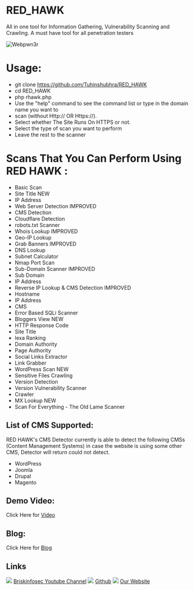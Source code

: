 RED_HAWK
============
 All in one tool for Information Gathering, Vulnerability Scanning and Crawling. A must have tool for all penetration testers 
 
![Webpwn3r](https://briskinfosec.com//assets/tooloftheday/Copy_of_Briskinfosec_TOD_Latest_samples_175.jpg)

# Usage: 
- git clone https://github.com/Tuhinshubhra/RED_HAWK 
- cd RED_HAWK 
- php rhawk.php 
- Use the "help" command to see the command list or type in the domain name you want to 
- scan (without Http:// OR Https://).      
- Select whether The Site Runs On HTTPS or not.       
- Select the type of scan you want to perform 
- Leave the rest to the scanner 

# Scans That You Can Perform Using RED HAWK :
- Basic Scan 
- Site Title NEW 
- IP Address 
- Web Server Detection IMPROVED 
- CMS Detection 
- Cloudflare Detection 
- robots.txt Scanner 
- Whois Lookup IMPROVED 
- Geo-IP Lookup 
- Grab Banners IMPROVED 
- DNS Lookup 
- Subnet Calculator 
- Nmap Port Scan 
- Sub-Domain Scanner IMPROVED 
- Sub Domain 
- IP Address 
- Reverse IP Lookup & CMS Detection IMPROVED
- Hostname
- IP Address
- CMS
- Error Based SQLi Scanner
- Bloggers View NEW
- HTTP Response Code
- Site Title
- lexa Ranking
- Domain Authority
- Page Authority 
- Social Links Extractor 
- Link Grabber 
- WordPress Scan NEW 
- Sensitive Files Crawling 
- Version Detection 
- Version Vulnerability Scanner 
- Crawler 
- MX Lookup NEW 
- Scan For Everything - The Old Lame Scanner

List of CMS Supported:
-----------------
RED HAWK's CMS Detector currently is able to detect the following CMSs (Content Management Systems) in case the website is using some other CMS, Detector will return could not detect.
 - WordPress
 - Joomla
 - Drupal
 - Magento

Demo Video:
-----------------
Click Here for [Video](https://www.youtube.com/watch?v=pw-TkEMFRFY "Video")

Blog: 
--------------
Click Here for [Blog](https://briskinfosec.com/tooloftheday/toolofthedaydetail/RED_HAWK "Blog")

Links
----------------
![ ](https://img.icons8.com/color/15/000000/youtube-play.png) [Briskinfosec Youtube Channel](https://www.youtube.com/channel/UCcPmqqYETcO_7-6p_uUsF1w "Briskinfosec Youtube Channel")
 ![ ](https://img.icons8.com/glyph-neue/15/000000/github.png) [Github](https://github.com/briskinfosec "Github") 
![ ](https://img.icons8.com/ios/15/000000/internet--v2.png) [Our Website](https://www.briskinfosec.com/ "Our Website")
